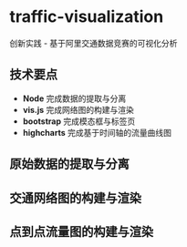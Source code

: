 # traffic-visualization
创新实践 - 基于阿里交通数据竞赛的可视化分析

## 技术要点
* **Node** 完成数据的提取与分离
* **vis.js** 完成网络图的构建与渲染
* **bootstrap** 完成模态框与标签页
* **highcharts** 完成基于时间轴的流量曲线图

## 原始数据的提取与分离

## 交通网络图的构建与渲染

## 点到点流量图的构建与渲染
